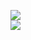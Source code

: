 [![](https://img.shields.io/badge/Made%20With-Github%20Spray-lightgrey.svg?style=for-the-badge&logo=github)](https://github.com/Annihil/github-spray#22473)  
[![](https://i.imgur.com/2DrTn0Z.gif)](https://github.com/Annihil/github-spray)